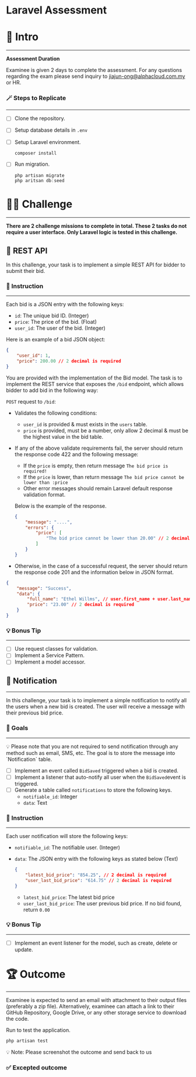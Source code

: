 # Laravel **Assessment**

# 👋 Intro

---

**Assessment Duration**

Examinee is given 2 days to complete the assessment. For any questions regarding the exam please send inquiry to [jiajun-ong@alphacloud.com.my](mailto:jonathan@ssagroup.com) or HR.

### 🪄 **Steps to Replicate**

---

- [ ]  Clone the repository.
- [ ]  Setup database details in `.env`
- [ ]  Setup Laravel environment.
    
    ```powershell
    composer install
    ```
    
- [ ]  Run migration.
    
    ```powershell
    php artisan migrate
    php aritsan db:seed
    ```
    

# 👨‍💻 Challenge

---

**There are 2 challenge missions to complete in total. These 2 tasks do not require a user interface. Only Laravel logic is tested in this challenge.**

## 📝 REST API

In this challenge, your task is to implement a simple REST API for bidder to submit their bid.

### 📃 Instruction

---

Each bid is a JSON entry with the following keys:

- `id`: The unique bid ID. (Integer)
- `price`: The price of the bid. (Float)
- `user_id`: The user of the bid. (Integer)

Here is an example of a bid JSON object:

```json
{
    "user_id": 1,
    "price": 200.00 // 2 decimal is required
}
```

You are provided with the implementation of the Bid model. The task is to implement the REST service that exposes the `/bid` endpoint, which allows bidder to add bid in the following way:

`POST` request to `/bid`:

- Validates the following conditions:
    - `user_id` is provided & must exists in the `users` table.
    - `price` is provided, must be a number, only allow 2 decimal & must be the highest value in the bid table.
    
- If any of the above validate requirements fail, the server should return the response code 422 and the following message:
    - If the `price` is empty, then return message `The bid price is required!`
    - If the `price` is lower, than return message `The bid price cannot be lower than :price`
    - Other error messages should remain Laravel default response validation format.
    
    Below is the example of the response.
    
    ```json
    {
        "message": "....",
        "errors": {
            "price": [
                "The bid price cannot be lower than 20.00" // 2 decimal is required
            ]
        }
    }
    ```
    

- Otherwise, in the case of a successful request, the server should return the response code 201 and the information below in JSON format.

```json
{
    "message": "Success",
    "data": {
        "full_name": "Ethel Willms", // user.first_name + user.last_name
        "price": "23.00" // 2 decimal is required
    }
}
```

### 💡 Bonus Tip

---

- [ ]  Use request classes for validation.
- [ ]  Implement a Service Pattern.
- [ ]  Implement a model accessor.

## 📢 Notification

---

In this challenge, your task is to implement a simple notification to notify all the users when a new bid is created. The user will receive a message with their previous bid price.

### 🎯 Goals

---

<aside>
💡 Please note that you are not required to send notification through any method such as email, SMS, etc. The goal is to store the message into `Notification` table.

</aside>

- [ ]  Implement an event called `BidSaved` triggered when a bid is created.
- [ ]  Implement a listener that auto-notify all user when the `BidSaved`event is triggered.
- [ ]  Generate a table called `notifications` to store the following keys.
    - `notifiable_id`:  Integer
    - `data`:  Text

### 📃 Instruction

---

Each user notification will store the following keys:

- `notifiable_id`: The notifiable user. (Integer)
- `data`:  The JSON entry with the following keys as stated below (Text)
    
    ```json
    {
    	"latest_bid_price": "854.25", // 2 decimal is required
    	"user_last_bid_price": "614.75" // 2 decimal is required
    }
    ```
    
    - `latest_bid_price`: The latest bid price
    - `user_last_bid_price`: The user previous bid price. If no bid found, return `0.00`

### 💡 Bonus Tip

---

- [ ]  Implement an event listener for the model, such as create, delete or update.

# 🏆 Outcome

---

Examinee is expected to send an email with attachment to their output files (preferably a zip file). Alternatively, examinee can attach a link to their GitHub Repository, Google Drive, or any other storage service to download the code. 

Run to test the application.

```php
php artisan test
```

<aside>
💡 Note: Please screenshot the outcome and send back to us

</aside>

### ✅ Excepted outcome
